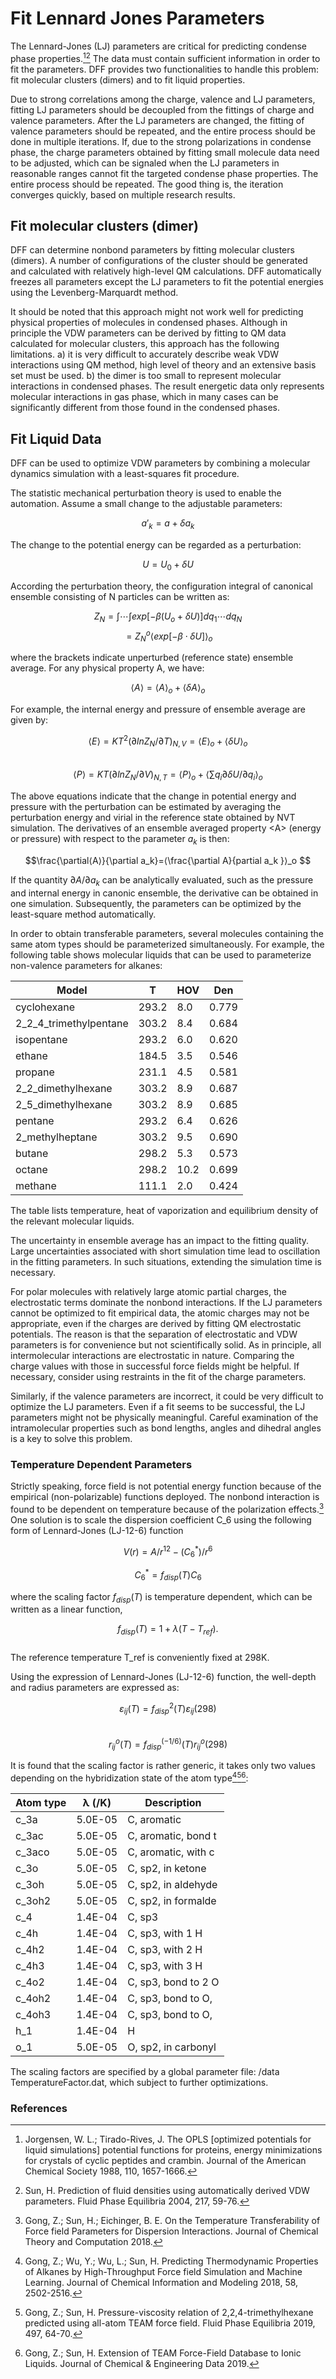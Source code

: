 # Fit Lennard Jones Parameters

The Lennard-Jones (LJ) parameters are critical for predicting condense phase properties.[^1][^2] The data must contain sufficient information in order to fit the parameters. DFF provides two functionalities to handle this problem: fit molecular clusters (dimers) and to fit liquid properties.   

Due to strong correlations among the charge, valence and LJ parameters, fitting LJ parameters should be decoupled from the fittings of charge and valence parameters. After the LJ parameters are changed, the fitting of valence parameters should be repeated, and the entire process should be done in multiple iterations. If, due to the strong polarizations in condense phase, the charge parameters obtained by fitting small molecule data need to be adjusted, which can be signaled when the LJ parameters in reasonable ranges cannot fit the targeted condense phase properties. The entire process should be repeated. The good thing is, the iteration converges quickly, based on multiple research results.

## Fit molecular clusters (dimer)

DFF can determine nonbond parameters by fitting molecular clusters (dimers). A number of configurations of the cluster should be generated and calculated with relatively high-level QM calculations. DFF automatically freezes all parameters except the LJ parameters to fit the potential energies using the Levenberg-Marquardt method.

It should be noted that this approach might not work well for predicting physical properties of molecules in condensed phases. Although in principle the VDW parameters can be derived by fitting to QM data calculated for molecular clusters, this approach has the following limitations. a) it is very difficult to accurately describe weak VDW interactions using QM method, high level of theory and an extensive basis set must be used. b) the dimer is too small to represent molecular interactions in condensed phases. The result energetic data only represents molecular interactions in gas phase, which in many cases can be significantly different from those found in the condensed phases. 

## Fit Liquid Data

DFF can be used to optimize VDW parameters by combining a molecular dynamics simulation with a least-squares fit procedure. 

The statistic mechanical perturbation theory is used to enable the automation. Assume a small change to the adjustable parameters:               

$$  a'_k = a + δa_k$$          						

The change to the potential energy can be regarded as a perturbation: 

$$  U = U_0 + δU $$                    	

According the perturbation theory, the configuration integral of canonical ensemble consisting of N particles can be written as: 

$$  Z_N=∫⋯∫exp⁡[-β(U_o+δU)]dq_1⋯dq_N $$ 
$$=Z_N^o⟨exp⁡[-β⋅δU] ⟩_o	$$					 

where the brackets indicate unperturbed (reference state) ensemble average. For any physical property A, we have: 

$$ ⟨A⟩=⟨A⟩_o+⟨δA⟩_o		$$						

For example, the internal energy and pressure of ensemble average are given by:

$$⟨E⟩=KT^2 (∂ln⁡Z_N/∂T)_{N,V} = ⟨E⟩_o + ⟨δU⟩_o	$$				   	
$$⟨P⟩=KT(∂ln⁡Z_N/∂V)_{N,T}=⟨P⟩_o + ⟨∑q_i∂δU/∂q_i⟩_o	$$		

The above equations indicate that the change in potential energy and pressure with the perturbation can be estimated by averaging the perturbation energy and virial in the reference state obtained by NVT simulation. The derivatives of an ensemble averaged property \<A\> (energy or pressure) with respect to the parameter $a_k$ 
is then:

$$\frac{\partial⟨A⟩}{\partial a_k}=⟨\frac{\partial A}{partial a_k }⟩_o $$  							

If the quantity $∂A/∂a_k$ can be analytically evaluated, such as the pressure and internal energy in canonic ensemble, the derivative can be obtained in one simulation. Subsequently, the parameters can be optimized by the least-square method automatically. 

In order to obtain transferable parameters, several molecules containing the same atom types should be parameterized simultaneously. For example, the following table shows molecular liquids that can be used to parameterize non-valence parameters for alkanes:

| Model	|T	|HOV	|Den
|-------|---|-------|---
|cyclohexane	    |293.2 |8.0	|0.779
|2_2_4_trimethylpentane	|303.2 |	8.4	|0.684
|isopentane	        |293.2 	|6.0	|0.620
|ethane	            |184.5 	|3.5	|0.546
|propane	        |231.1 	|4.5	|0.581
|2_2_dimethylhexane	|303.2 	|8.9	|0.687
|2_5_dimethylhexane	|303.2 	|8.9	|0.685
|pentane	        |293.2 	|6.4	|0.626
|2_methylheptane	|303.2 	|9.5	|0.690
|butane	            |298.2 	|5.3	|0.573
|octane	            |298.2 	|10.2	|0.699
|methane	        |111.1 	|2.0	|0.424

The table lists temperature, heat of vaporization and equilibrium density of the relevant molecular liquids.

The uncertainty in ensemble average has an impact to the fitting quality. Large uncertainties associated with short simulation time lead to oscillation in the fitting parameters. In such situations, extending the simulation time is necessary. 

For polar molecules with relatively large atomic partial charges, the electrostatic terms dominate the nonbond interactions. If the LJ parameters cannot be optimized to fit empirical data, the atomic charges may not be appropriate, even if the charges are derived by fitting QM electrostatic potentials. The reason is that the separation of electrostatic and VDW parameters is for convenience but not scientifically solid. As in principle, all intermolecular interactions are electrostatic in nature. Comparing the charge values with those in successful force fields might be helpful. If necessary, consider using restraints in the fit of the charge parameters.

Similarly, if the valence parameters are incorrect, it could be very difficult to optimize the LJ parameters. Even if a fit seems to be successful, the LJ parameters might not be physically meaningful. Careful examination of the intramolecular properties such as bond lengths, angles and dihedral angles is a key to solve this problem.

### Temperature Dependent Parameters

Strictly speaking, force field is not potential energy function because of the empirical (non-polarizable) functions deployed. The nonbond interaction is found to be dependent on temperature because of the polarization effects.[^3] One solution is to scale the dispersion coefficient C_6 using the following form of Lennard-Jones (LJ-12-6) function 

$$ V(r)=A/r^{12} -(C_6^*)/r^6 		$$		

$$	C_6^*=f_{disp}(T)C_6			$$					

where the scaling factor $f_{disp}(T)$  is temperature dependent, which can be written as a linear function,
 
$$	f_{disp}(T) = 1 + λ(T-T_{ref} ).		$$					
The reference temperature T_ref is conveniently fixed at 298K. 

Using the expression of Lennard-Jones (LJ-12-6) function, the well-depth and radius parameters are expressed as:

$$  ε_{ij}(T)=f_{disp}^2(T)ε_{ij}(298)			$$		
$$	r_{ij}^o(T)=f_{disp}^(-1/6)(T) r_{ij}^o(298) $$	  	

It is found that the scaling factor is rather generic, it takes only two values depending on the hybridization state of the atom type[^4][^5][^6]:

|Atom type	|λ (/K)	| Description
|-----------|-------|-------------------   
|c_3a		|5.0E-05	|C, aromatic        
|c_3ac	|5.0E-05	|C, aromatic, bond t
|c_3aco	|5.0E-05	|C, aromatic, with c
|c_3o		|5.0E-05	|C, sp2, in ketone  
|c_3oh	|5.0E-05	|C, sp2, in aldehyde
|c_3oh2	|5.0E-05	|C, sp2, in formalde
|c_4		|1.4E-04	|C, sp3             
|c_4h		|1.4E-04	|C, sp3, with 1 H   
|c_4h2	|1.4E-04	|C, sp3, with 2 H   
|c_4h3	|1.4E-04	|C, sp3, with 3 H   
|c_4o2	|1.4E-04	|C, sp3, bond to 2 O
|c_4oh2	|1.4E-04	|C, sp3, bond to O, 
|c_4oh3	|1.4E-04	|C, sp3, bond to O, 
|h_1		|1.4E-04	|H                  
|o_1		|5.0E-05	|O, sp2, in carbonyl

The scaling factors are specified by a global parameter file: <dff-root>/data TemperatureFactor.dat, which subject to further optimizations.

### References

[^1]: Jorgensen, W. L.; Tirado-Rives, J. The OPLS [optimized potentials for liquid simulations] potential functions for proteins, energy minimizations for crystals of cyclic peptides and crambin. Journal of the American Chemical Society 1988, 110, 1657-1666.
[^2]: Sun, H. Prediction of fluid densities using automatically derived VDW parameters. Fluid Phase Equilibria 2004, 217, 59-76.
[^3]: Gong, Z.; Sun, H.; Eichinger, B. E. On the Temperature Transferability of Force field Parameters for Dispersion Interactions. Journal of Chemical Theory and Computation 2018.
[^4]: Gong, Z.; Wu, Y.; Wu, L.; Sun, H. Predicting Thermodynamic Properties of Alkanes by High-Throughput Force field Simulation and Machine Learning. Journal of Chemical Information and Modeling 2018, 58, 2502-2516.
[^5]: Gong, Z.; Sun, H. Pressure-viscosity relation of 2,2,4-trimethylhexane predicted using all-atom TEAM force field. Fluid Phase Equilibria 2019, 497, 64-70.
[^6]: Gong, Z.; Sun, H. Extension of TEAM Force-Field Database to Ionic Liquids. Journal of Chemical & Engineering Data 2019.
